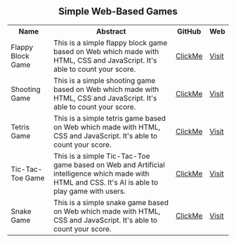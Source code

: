 <h2 align="center">Simple Web-Based Games</h2>

<table>
  <tr>
    <th>Name</th>
    <th>Abstract</th>
    <th>GitHub</th>
    <th>Web</th>
  </tr>
  <tr>
    <td>Flappy Block Game</td>
    <td>This is a simple flappy block game based on Web which made with HTML, CSS and JavaScript. It's able to count your score.</td>
    <td><a href="https://github.com/mdrakibulislam-zero/WebFlappyBlockGame">ClickMe</a></td>
    <td><a href="https://mdrakibulislam-zero.github.io/WebFlappyBlockGame/">Visit</a></td>
  </tr>
  <tr>
    <td>Shooting Game</td>
    <td>This is a simple shooting game based on Web which made with HTML, CSS and JavaScript. It's able to count your score.</td>
    <td><a href="https://github.com/mdrakibulislam-zero/WebShootingGame">ClickMe</a></td>
    <td><a href="https://mdrakibulislam-zero.github.io/WebShootingGame/">Visit</a></td>
  </tr>
  <tr>
    <td>Tetris Game</td>
    <td>This is a simple tetris game based on Web which made with HTML, CSS and JavaScript. It's able to count your score.</td>
    <td><a href="https://github.com/mdrakibulislam-zero/WebTetrisGame">ClickMe</a></td>
    <td><a href="https://mdrakibulislam-zero.github.io/WebTetrisGame/">Visit</a></td>
  </tr>
  <tr>
    <td>Tic-Tac-Toe Game</td>
    <td>This is a simple Tic-Tac-Toe game based on Web and Artificial intelligence which made with HTML and CSS. It's AI is able to play game with users.</td>
    <td><a href="https://github.com/mdrakibulislam-zero/WebTicTacToeGame">ClickMe</a></td>
    <td><a href="https://mdrakibulislam-zero.github.io/WebTicTacToeGame/">Visit</a></td>
  </tr>
  <tr>
    <td>Snake Game</td>
    <td>This is a simple snake game based on Web which made with HTML, CSS and JavaScript. It's able to count your score.</td>
    <td><a href="https://github.com/mdrakibulislam-zero/WebSnakeGame">ClickMe</a></td>
    <td><a href="https://mdrakibulislam-zero.github.io/WebSnakeGame/">Visit</a></td>
  </tr>
</table>
